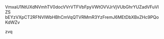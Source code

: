 VmxaU1NtUXdNVmhTV0docVVrVTFVbFpyVWtOVVJrVjVUbGhrYUZadVFuVlZS
bEYzVXpCT2RFNVlWbHBhCmVqQTVRMmR3YzFremJ6MEtDbXBxZHc9PQoKdWZv

zvq